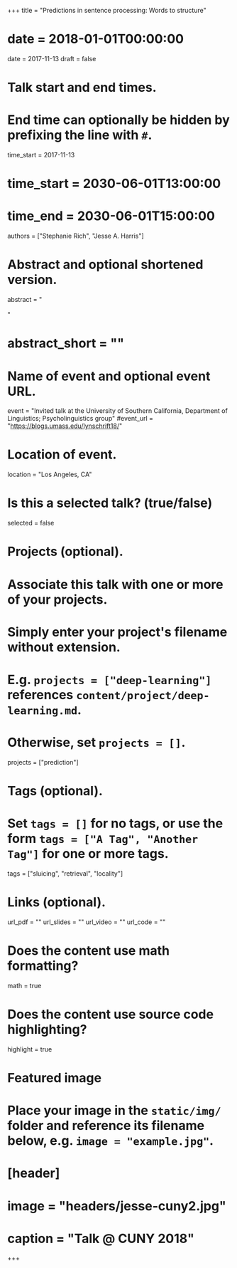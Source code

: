 +++
title = "Predictions in sentence processing: Words to structure"
# date = 2018-01-01T00:00:00
date = 2017-11-13
draft = false

# Talk start and end times.
#   End time can optionally be hidden by prefixing the line with `#`.
time_start = 2017-11-13
# time_start = 2030-06-01T13:00:00
# time_end = 2030-06-01T15:00:00

authors = ["Stephanie Rich", "Jesse A. Harris"]

# Abstract and optional shortened version.
abstract = "<br><br>"
# abstract_short = ""

# Name of event and optional event URL.
event = "Invited talk at the University of Southern California, Department of Linguistics; Psycholinguistics group"
#event_url = "https://blogs.umass.edu/lynschrift18/"

# Location of event.
location = "Los Angeles, CA"

# Is this a selected talk? (true/false)
selected = false

# Projects (optional).
#   Associate this talk with one or more of your projects.
#   Simply enter your project's filename without extension.
#   E.g. `projects = ["deep-learning"]` references `content/project/deep-learning.md`.
#   Otherwise, set `projects = []`.
projects = ["prediction"]

# Tags (optional).
#   Set `tags = []` for no tags, or use the form `tags = ["A Tag", "Another Tag"]` for one or more tags.
tags = ["sluicing", "retrieval", "locality"]

# Links (optional).
url_pdf = ""
url_slides = ""
url_video = ""
url_code = ""

# Does the content use math formatting?
math = true

# Does the content use source code highlighting?
highlight = true

# Featured image
# Place your image in the `static/img/` folder and reference its filename below, e.g. `image = "example.jpg"`.
# [header]
# image = "headers/jesse-cuny2.jpg"
# caption = "Talk @ CUNY 2018"

+++

